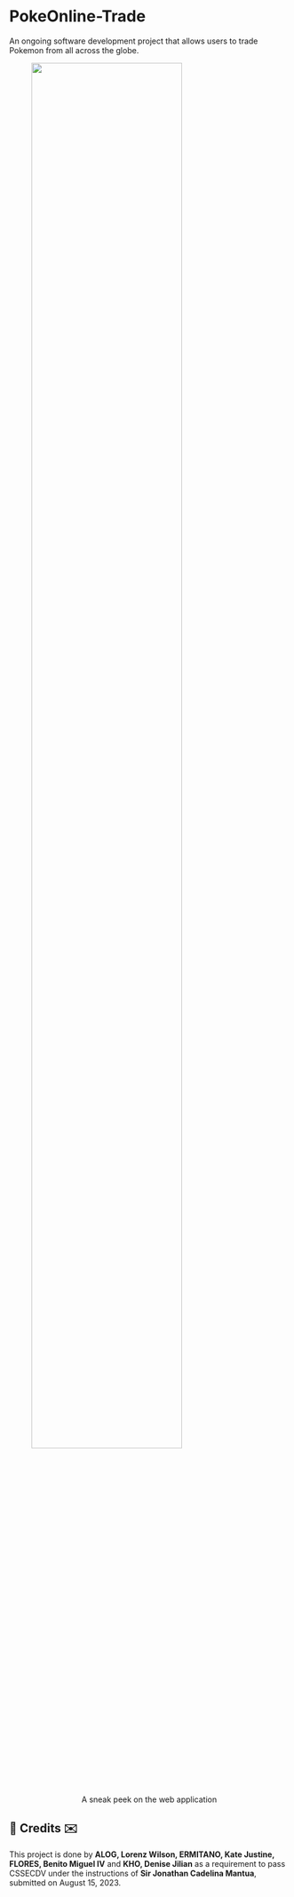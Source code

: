 # PokeOnline-Trade

An ongoing software development project that allows users to trade Pokemon from all across the globe. 

<figure>
    <img src="https://cdn.discordapp.com/attachments/1107906633356562454/1112071726432522331/1.PNG" style="width: 80%">
    <figcaption style="text-align: center">A sneak peek on the web application</figcaption>
</figure>

<h2>💌 Credits ✉️</h2>
This project is done by <b>ALOG, Lorenz Wilson, ERMITANO, Kate Justine, FLORES, Benito Miguel IV</b> and <b>KHO, Denise Jilian</b> as a requirement to pass CSSECDV under the instructions of <b>Sir Jonathan Cadelina Mantua</b>, submitted on August 15, 2023.
